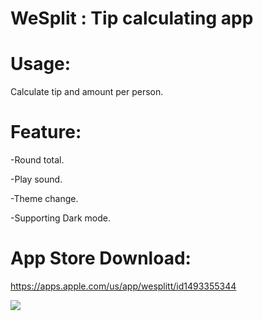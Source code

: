 # WeSplit :  Tip calculating app

# Usage:

Calculate tip and amount per person.

# Feature:

-Round total.



-Play sound.


-Theme change.


-Supporting Dark mode.



# App Store Download: 
https://apps.apple.com/us/app/wesplitt/id1493355344




![](WeSplit.gif)
